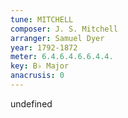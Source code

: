 ```yaml
---
tune: MITCHELL
composer: J. S. Mitchell
arranger: Samuel Dyer
year: 1792-1872
meter: 6.4.6.4.6.6.4.4.
key: B♭ Major
anacrusis: 0
---
```

undefined